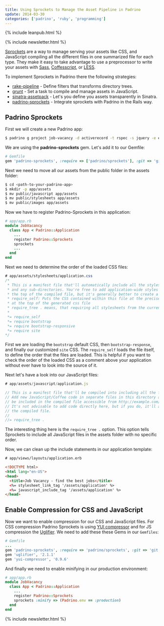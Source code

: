 ```yaml
---
title: Using Sprockets to Manage the Asset Pipeline in Padrino
update: 2014-03-30
categories: ['padrino', 'ruby', 'programming']
---
```


{% include leanpub.html %}

{% include newsletter.html %}

[Sprockets](https://github.com/sstephenson/sprockets) are a way to manage serving your assets like CSS, and JavaScript
compiling all the different files in one summarized file for each type. They make it easy to take advantage to use a
preprocessor to write your assets with [Sass](http://sass-lang.com/), [Coffesscript](http://coffeescript.org/), or
[LESS](http://lesscss.org/).


To implement Sprockets in Padrino there the following strategies:


- [rake-pipeline](https://github.com/livingsocial/rake-pipeline) - Define filters that transforms directory trees.
- [grunt](http://gruntjs.com/) - Set a task to compile and manage assets in JavaScript.
- [sinatra-assetpack](https://github.com/rstacruz/sinatra-assetpack) - Let's you define you assets transparently in Sinatra.
- [padrino-sprockets](https://github.com/nightsailer/padrino-sprockets) - Integrate sprockets with Padrino in the Rails way.


## Padrino Sprockets

First we will create a new Padrino app:


```bash
$ padrino g project job-vacancy -d activerecord -t rspec -s jquery -e erb -a sqlite
```


We are using the **padrino-sprockets** gem. Let's add it to our Gemfile:


```ruby
# Gemfile
gem 'padrino-sprockets', :require => ['padrino/sprockets'], :git => 'git://github.com/nightsailer/padrino-sprockets.git'
```


Next we need to move all our assets from the public folder in the assets folder:


```bash
$ cd <path-to-your-padrino-app>
$ mkdir -p app/assets
$ mv public/javascript app/assets
$ mv public/stylesheets app/assets
$ mv public/images app/assets
```


Now we have to register Padrino-Sprockets in this application:


```ruby
# app/app.rb
module JobVacancy
  class App < Padrino::Application
    ...
    register Padrino::Sprockets
    sprockets
    ...
  end
end
```


Next we need to determine the order of the loaded CSS files:


```css
# app/assets/stylesheets/application.css
/*
 * This is a manifest file that'll automatically include all the stylesheets available in this directory
 * and any sub-directories. You're free to add application-wide styles to this file and they'll appear at
 * the top of the compiled file, but it's generally better to create a new file per style scope.
 * require_self: Puts the CSS contained within this file at the precise location (puts this command
 * at the top of the generated css file
 * require_tree . means, that requiring all stylesheets from the current directory.
 *
 *= require_self
 *= require bootstrap
 *= require bootstrap-responsive
 *= require site
*/
```


First we are loading the `bootstrap` default CSS, then `bootstrap-response`, and finally our customized `site` CSS. The
`require_self` loads the file itself, to define the order that the files are loaded. This is helpful if you want to
check the order of the loaded CSS as a comment above your application without ever have to look into the source of it.


Next let's have a look into our JavaScript files:


```javascript
# app/assets/javascript/application.js

// This is a manifest file that'll be compiled into including all the files listed below.
// Add new JavaScript/Coffee code in separate files in this directory and they'll automatically
// be included in the compiled file accessible from http://example.com/assets/application.js
// It's not advisable to add code directly here, but if you do, it'll appear at the bottom of the
// the compiled file.
//
//= require_tree .
```


The interesting thing here is the `require_tree .` option. This option tells Sprockets to include all
JavaScript files in the assets folder with no specific order.


Now, we can clean up the include statements in our application template:


```html
# app/views/layouts/application.erb

<!DOCTYPE html>
<html lang="en-US">
<head>
  <title>Job Vacancy - find the best jobs</title>
  <%= stylesheet_link_tag '/assets/application' %>
  <%= javascript_include_tag '/assets/application' %>
</head>
```


## Enable Compression for CSS and JavaScript

Now we want to enable compression for our CSS and JavaScript files. For CSS compression Padrino Sprockets is using
[YUI compressor](https://github.com/sstephenson/ruby-yui-compressor) and for JS compression the
[Uglifier](https://github.com/lautis/uglifier). We need to add these these Gems in our `Gemfiles`:


```ruby
# Gemfile
...
gem 'padrino-sprockets', :require => 'padrino/sprockets', :git => 'git://github.com/nightsailer/padrino-sprockets.git'
gem 'uglifier', '2.1.1'
gem 'yui-compressor', '0.9.6'
```


And finally we need to enable minifying in our production environment:


```ruby
# app/app.rb
module JobVacancy
  class App < Padrino::Application
    ...
    register Padrino::Sprockets
    sprockets :minify => (Padrino.env == :production)
  end
end
```

{% include newsletter.html %}


